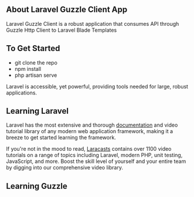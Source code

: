 ## About Laravel Guzzle Client App 

Laravel Guzzle Client is a robust application that consumes API through Guzzle Http Client to Laravel Blade Templates 


## To Get Started

- git clone the repo
- npm install 
- php artisan serve   


Laravel is accessible, yet powerful, providing tools needed for large, robust applications.

## Learning Laravel

Laravel has the most extensive and thorough [documentation](https://laravel.com/docs) and video tutorial library of any modern web application framework, making it a breeze to get started learning the framework.

If you're not in the mood to read, [Laracasts](https://laracasts.com) contains over 1100 video tutorials on a range of topics including Laravel, modern PHP, unit testing, JavaScript, and more. Boost the skill level of yourself and your entire team by digging into our comprehensive video library.

## Learning Guzzle 



